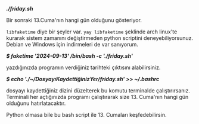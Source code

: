 ***./friday.sh***

Bir sonraki 13.Cuma'nın hangi gün olduğunu gösteriyor.

```libfaketime``` diye bir şeyler var. ```yay libfaketime``` şeklinde arch linux'te kurarak sistem zamanını değiştirmeden python scriptini deneyebiliyorsunuz. Debian ve Windows için indirmeleri de var sanıyorum.

***$ faketime '2024-09-13' /bin/bash -c './friday.sh'***

yazdığınızda programın verdiğiniz tarihteki çıktısını alabilirsiniz.

***$ echo './~/DosyayıKaydettiğinizYer/friday.sh' >> ~/.bashrc***

dosyayı kaydettiğiniz dizini düzelterek bu komutu terminalde çalıştırırsanız. Terminali her açtığınızda programı çalıştırarak size 13. Cuma'nın hangi gün olduğunu hatırlatacaktır.

Python olmasa bile bu bash script ile 13. Cumaları keşfedebilirsin.